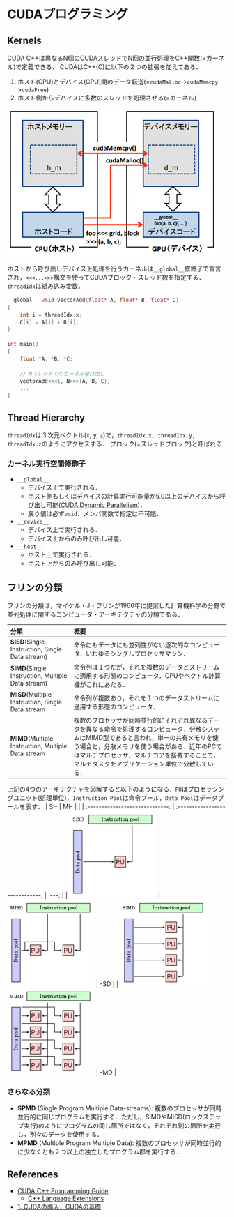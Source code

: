 # CUDAプログラミング
## Kernels
CUDA C++は異なるN個のCUDAスレッドでN回の並行処理をC++関数(=カーネル)で定義できる．
CUDAはC++(C)に以下の２つの拡張を加えてある．

1. ホスト(CPU)とデバイス(GPU)間のデータ転送(=`cudaMalloc`->`cudaMemcpy`->`cudaFree`)
2. ホスト側からデバイスに多数のスレッドを処理させる(=カーネル)

<img src="./imgs/cuda_overview.png" width=480>

ホストから呼び出しデバイス上処理を行うカーネルは`__global__`修飾子で宣言され，`<<<...>>>`構文を使ってCUDAブロック・スレッド数を指定する．`threadIdx`は組み込み変数．

```cpp
__global__ void vectorAdd(float* A, float* B, float* C)
{
    int i = threadIdx.x;
    C[i] = A[i] + B[i];
}

int main()
{
    float *A, *B, *C;
    ...
    // Nスレッドでのカーネル呼び出し
    vectorAdd<<<1, N>>>(A, B, C);
    ...
}
```

## Thread Hierarchy
`threadIdx`は３次元ベクトル(x, y, z)で，`threadIdx.x, threadIdx.y, threadIdx.z`のようにアクセスする．
ブロック(=スレッドブロック)と呼ばれる

### カーネル実行空間修飾子

- `__global__`
  - デバイス上で実行される．
  - ホスト側もしくはデバイスの計算実行可能量が5.0以上のデバイスから呼び出し可能([CUDA Dynamic Parallelism](https://docs.nvidia.com/cuda/cuda-c-programming-guide/index.html#cuda-dynamic-parallelism))．
  - 戻り値は必ず`void`．メンバ関数で指定は不可能．
- `__device__`
  - デバイス上で実行される．
  - デバイス上からのみ呼び出し可能．
- `__host__`
  - ホスト上で実行される．
  - ホスト上からのみ呼び出し可能．

## フリンの分類
フリンの分類は，マイケル・J・フリンが1966年に提案した計算機科学の分野で並列処理に関するコンピュータ・アーキテクチャの分類である．

| 分類                                            | 概要                                                                                                                                                                                                                                                                                             |
| :---------------------------------------------- | :----------------------------------------------------------------------------------------------------------------------------------------------------------------------------------------------------------------------------------------------------------------------------------------------- |
| **SISD**(Single Instruction, Single Data stream)    | 命令にもデータにも並列性がない逐次的なコンピュータ．いわゆるシングルプロセッサマシン．                                                                                                                                                                                                           |
| **SIMD**(Single Instruction, Multiple Data stream)  | 命令列は１つだが，それを複数のデータとストリームに適用する形態のコンピュータ．GPUやベクトル計算機がこれにあたる．                                                                                                                                                                                |
| **MISD**(Multiple Instruction, Single Data stream   | 命令列が複数あり，それを１つのデータストリームに適用する形態のコンピュータ．                                                                                                                                                                                                                     |
| **MIMD**(Multiple Instruction, Multiple Data stream | 複数のプロセッサが同時並行的にそれぞれ異なるデータを異なる命令で処理するコンピュータ．分散システムはMIMD型であると言われ，単一の共有メモリを使う場合と，分散メモリを使う場合がある．近年のPCではマルチプロセッサ，マルチコアを搭載することで，マルチタスクをアプリケーション単位で分散している． |

上記の4つのアーキテクチャを図解すると以下のようになる．`PU`はプロセッシングユニット(処理単位)，`Instruction Pool`は命令プール，`Data Pool`はデータプールを表す．
|               SI-               |               MI-               |       |
| :-----------------------------: | :-----------------------------: | :---: |
| <img src="./imgs/SISD.svg.png"> | <img src="./imgs/MISD.svg.png"> |  -SD  |
| <img src="./imgs/SIMD.svg.png"> | <img src="./imgs/MIMD.svg.png"> |  -MD  |

### さらなる分類
- **SPMD** (Single Program Multiple Data-streams): 複数のプロセッサが同時並行的に同じプログラムを実行する．ただし，SIMDやMISD(ロックステップ実行)のようにプログラムの同じ箇所ではなく，それぞれ別の箇所を実行し，別々のデータを使用する．
- **MPMD** (Multiple Program Multiple Data): 複数のプロセッサが同時並行的に少なくとも２つ以上の独立したプログラム郡を実行する．

## References
- [CUDA C++ Programming Guide](https://docs.nvidia.com/cuda/cuda-c-programming-guide/)
  - [C++ Language Extensions](https://docs.nvidia.com/cuda/cuda-c-programming-guide/index.html#c-language-extensions)
- [1. CUDAの導入，CUDAの基礎](https://co-crea.jp/wp-content/uploads/2016/07/File_2.pdf)
